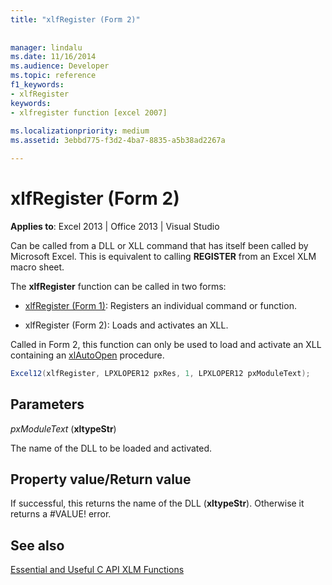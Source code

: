 ```yaml
---
title: "xlfRegister (Form 2)"
 
 
manager: lindalu
ms.date: 11/16/2014
ms.audience: Developer
ms.topic: reference
f1_keywords:
- xlfRegister
keywords:
- xlfregister function [excel 2007]
 
ms.localizationpriority: medium
ms.assetid: 3ebbd775-f3d2-4ba7-8835-a5b38ad2267a

---
```


# xlfRegister (Form 2)

 **Applies to**: Excel 2013 | Office 2013 | Visual Studio 
  
Can be called from a DLL or XLL command that has itself been called by Microsoft Excel. This is equivalent to calling **REGISTER** from an Excel XLM macro sheet. 
  
The **xlfRegister** function can be called in two forms: 
  
- [xlfRegister (Form 1)](xlfregister-form-1.md): Registers an individual command or function.
    
- xlfRegister (Form 2): Loads and activates an XLL.
    
Called in Form 2, this function can only be used to load and activate an XLL containing an [xlAutoOpen](xlautoopen.md) procedure. 
  
```cs
Excel12(xlfRegister, LPXLOPER12 pxRes, 1, LPXLOPER12 pxModuleText);
```

## Parameters

 _pxModuleText_ (**xltypeStr**)
  
The name of the DLL to be loaded and activated.
  
## Property value/Return value

If successful, this returns the name of the DLL (**xltypeStr**). Otherwise it returns a #VALUE! error.
  
## See also



[Essential and Useful C API XLM Functions](essential-and-useful-c-api-xlm-functions.md)

